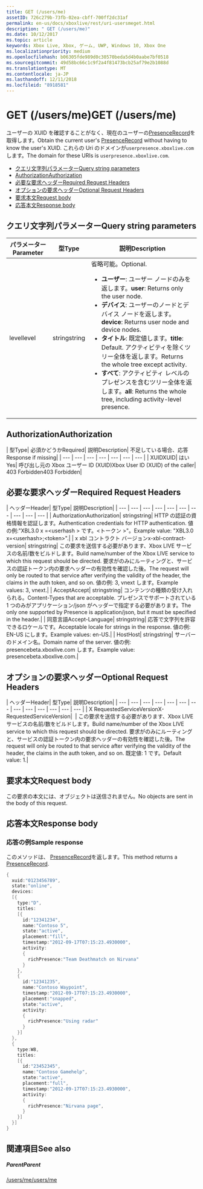```yaml
---
title: GET (/users/me)
assetID: 726c279b-73fb-02ea-cbff-700ff2dc31af
permalink: en-us/docs/xboxlive/rest/uri-usersmeget.html
description: " GET (/users/me)"
ms.date: 10/12/2017
ms.topic: article
keywords: Xbox Live, Xbox, ゲーム, UWP, Windows 10, Xbox One
ms.localizationpriority: medium
ms.openlocfilehash: b06305fde989d0c30570beda5d4b0aabe7bf0518
ms.sourcegitcommit: 49d58bc66c1c9f2a4f81473bcb25af79e2b1088d
ms.translationtype: MT
ms.contentlocale: ja-JP
ms.lasthandoff: 12/11/2018
ms.locfileid: "8918581"
---
```

# <a name="get-usersme"></a><span data-ttu-id="4ae2b-104">GET (/users/me)</span><span class="sxs-lookup"><span data-stu-id="4ae2b-104">GET (/users/me)</span></span>
<span data-ttu-id="4ae2b-105">ユーザーの XUID を確認することがなく、現在のユーザーの[PresenceRecord](../../json/json-presencerecord.md)を取得します。</span><span class="sxs-lookup"><span data-stu-id="4ae2b-105">Obtain the current user's [PresenceRecord](../../json/json-presencerecord.md) without having to know the user's XUID.</span></span>
<span data-ttu-id="4ae2b-106">これらの Uri のドメインが`userpresence.xboxlive.com`します。</span><span class="sxs-lookup"><span data-stu-id="4ae2b-106">The domain for these URIs is `userpresence.xboxlive.com`.</span></span>

  * [<span data-ttu-id="4ae2b-107">クエリ文字列パラメーター</span><span class="sxs-lookup"><span data-stu-id="4ae2b-107">Query string parameters</span></span>](#ID4EZ)
  * [<span data-ttu-id="4ae2b-108">Authorization</span><span class="sxs-lookup"><span data-stu-id="4ae2b-108">Authorization</span></span>](#ID4EIC)
  * [<span data-ttu-id="4ae2b-109">必要な要求ヘッダー</span><span class="sxs-lookup"><span data-stu-id="4ae2b-109">Required Request Headers</span></span>](#ID4ELD)
  * [<span data-ttu-id="4ae2b-110">オプションの要求ヘッダー</span><span class="sxs-lookup"><span data-stu-id="4ae2b-110">Optional Request Headers</span></span>](#ID4EPF)
  * [<span data-ttu-id="4ae2b-111">要求本文</span><span class="sxs-lookup"><span data-stu-id="4ae2b-111">Request body</span></span>](#ID4EPG)
  * [<span data-ttu-id="4ae2b-112">応答本文</span><span class="sxs-lookup"><span data-stu-id="4ae2b-112">Response body</span></span>](#ID4E1G)

<a id="ID4EZ"></a>


## <a name="query-string-parameters"></a><span data-ttu-id="4ae2b-113">クエリ文字列パラメーター</span><span class="sxs-lookup"><span data-stu-id="4ae2b-113">Query string parameters</span></span>

| <span data-ttu-id="4ae2b-114">パラメーター</span><span class="sxs-lookup"><span data-stu-id="4ae2b-114">Parameter</span></span>| <span data-ttu-id="4ae2b-115">型</span><span class="sxs-lookup"><span data-stu-id="4ae2b-115">Type</span></span>| <span data-ttu-id="4ae2b-116">説明</span><span class="sxs-lookup"><span data-stu-id="4ae2b-116">Description</span></span>|
| --- | --- | --- |
| <span data-ttu-id="4ae2b-117">level</span><span class="sxs-lookup"><span data-stu-id="4ae2b-117">level</span></span>| <span data-ttu-id="4ae2b-118">string</span><span class="sxs-lookup"><span data-stu-id="4ae2b-118">string</span></span>| <span data-ttu-id="4ae2b-119">省略可能。</span><span class="sxs-lookup"><span data-stu-id="4ae2b-119">Optional.</span></span> <ul><li><span data-ttu-id="4ae2b-120"><b>ユーザー</b>: ユーザー ノードのみを返します。</span><span class="sxs-lookup"><span data-stu-id="4ae2b-120"><b>user</b>: Returns only the user node.</span></span></li><li><span data-ttu-id="4ae2b-121"><b>デバイス</b>: ユーザーのノードとデバイス ノードを返します。</span><span class="sxs-lookup"><span data-stu-id="4ae2b-121"><b>device</b>: Returns user node and device nodes.</span></span></li><li><span data-ttu-id="4ae2b-122"><b>タイトル</b>: 既定値します。</span><span class="sxs-lookup"><span data-stu-id="4ae2b-122"><b>title</b>: Default.</span></span> <span data-ttu-id="4ae2b-123">アクティビティを除くツリー全体を返します。</span><span class="sxs-lookup"><span data-stu-id="4ae2b-123">Returns the whole tree except activity.</span></span></li><li><span data-ttu-id="4ae2b-124"><b>すべて</b>: アクティビティ レベルのプレゼンスを含むツリー全体を返します。</span><span class="sxs-lookup"><span data-stu-id="4ae2b-124"><b>all</b>: Returns the whole tree, including activity-level presence.</span></span></li></ul> | 

<a id="ID4EIC"></a>


## <a name="authorization"></a><span data-ttu-id="4ae2b-125">Authorization</span><span class="sxs-lookup"><span data-stu-id="4ae2b-125">Authorization</span></span>

| <span data-ttu-id="4ae2b-126">型</span><span class="sxs-lookup"><span data-stu-id="4ae2b-126">Type</span></span>| <span data-ttu-id="4ae2b-127">必須かどうか</span><span class="sxs-lookup"><span data-stu-id="4ae2b-127">Required</span></span>| <span data-ttu-id="4ae2b-128">説明</span><span class="sxs-lookup"><span data-stu-id="4ae2b-128">Description</span></span>| <span data-ttu-id="4ae2b-129">不足している場合、応答</span><span class="sxs-lookup"><span data-stu-id="4ae2b-129">Response if missing</span></span>|
| --- | --- | --- | --- | --- | --- | --- |
| <span data-ttu-id="4ae2b-130">XUID</span><span class="sxs-lookup"><span data-stu-id="4ae2b-130">XUID</span></span>| <span data-ttu-id="4ae2b-131">はい</span><span class="sxs-lookup"><span data-stu-id="4ae2b-131">Yes</span></span>| <span data-ttu-id="4ae2b-132">呼び出し元の Xbox ユーザー ID (XUID)</span><span class="sxs-lookup"><span data-stu-id="4ae2b-132">Xbox User ID (XUID) of the caller</span></span>| <span data-ttu-id="4ae2b-133">403 Forbidden</span><span class="sxs-lookup"><span data-stu-id="4ae2b-133">403 Forbidden</span></span>|

<a id="ID4ELD"></a>


## <a name="required-request-headers"></a><span data-ttu-id="4ae2b-134">必要な要求ヘッダー</span><span class="sxs-lookup"><span data-stu-id="4ae2b-134">Required Request Headers</span></span>

| <span data-ttu-id="4ae2b-135">ヘッダー</span><span class="sxs-lookup"><span data-stu-id="4ae2b-135">Header</span></span>| <span data-ttu-id="4ae2b-136">型</span><span class="sxs-lookup"><span data-stu-id="4ae2b-136">Type</span></span>| <span data-ttu-id="4ae2b-137">説明</span><span class="sxs-lookup"><span data-stu-id="4ae2b-137">Description</span></span>|
| --- | --- | --- | --- | --- | --- | --- | --- | --- | --- |
| <span data-ttu-id="4ae2b-138">Authorization</span><span class="sxs-lookup"><span data-stu-id="4ae2b-138">Authorization</span></span>| <span data-ttu-id="4ae2b-139">string</span><span class="sxs-lookup"><span data-stu-id="4ae2b-139">string</span></span>| <span data-ttu-id="4ae2b-140">HTTP の認証の資格情報を認証します。</span><span class="sxs-lookup"><span data-stu-id="4ae2b-140">Authentication credentials for HTTP authentication.</span></span> <span data-ttu-id="4ae2b-141">値の例:"XBL3.0 x =&lt;userhash > です。&lt;トークン >"。</span><span class="sxs-lookup"><span data-stu-id="4ae2b-141">Example value: "XBL3.0 x=&lt;userhash>;&lt;token>".</span></span>|
| <span data-ttu-id="4ae2b-142">x xbl コントラクト バージョン</span><span class="sxs-lookup"><span data-stu-id="4ae2b-142">x-xbl-contract-version</span></span>| <span data-ttu-id="4ae2b-143">string</span><span class="sxs-lookup"><span data-stu-id="4ae2b-143">string</span></span>| <span data-ttu-id="4ae2b-144">この要求を送信する必要があります、Xbox LIVE サービスの名前/数をビルドします。</span><span class="sxs-lookup"><span data-stu-id="4ae2b-144">Build name/number of the Xbox LIVE service to which this request should be directed.</span></span> <span data-ttu-id="4ae2b-145">要求がのみにルーティングと、サービスの認証トークン内の要求ヘッダーの有効性を確認した後。</span><span class="sxs-lookup"><span data-stu-id="4ae2b-145">The request will only be routed to that service after verifying the validity of the header, the claims in the auth token, and so on.</span></span> <span data-ttu-id="4ae2b-146">値の例: 3, vnext します。</span><span class="sxs-lookup"><span data-stu-id="4ae2b-146">Example values: 3, vnext.</span></span>|
| <span data-ttu-id="4ae2b-147">Accept</span><span class="sxs-lookup"><span data-stu-id="4ae2b-147">Accept</span></span>| <span data-ttu-id="4ae2b-148">string</span><span class="sxs-lookup"><span data-stu-id="4ae2b-148">string</span></span>| <span data-ttu-id="4ae2b-149">コンテンツの種類の受け入れられる。</span><span class="sxs-lookup"><span data-stu-id="4ae2b-149">Content-Types that are acceptable.</span></span> <span data-ttu-id="4ae2b-150">プレゼンスでサポートされている 1 つのみがアプリケーション/json がヘッダーで指定する必要があります。</span><span class="sxs-lookup"><span data-stu-id="4ae2b-150">The only one supported by Presence is application/json, but it must be specified in the header.</span></span>|
| <span data-ttu-id="4ae2b-151">同意言語</span><span class="sxs-lookup"><span data-stu-id="4ae2b-151">Accept-Language</span></span>| <span data-ttu-id="4ae2b-152">string</span><span class="sxs-lookup"><span data-stu-id="4ae2b-152">string</span></span>| <span data-ttu-id="4ae2b-153">応答で文字列を許容できるロケールです。</span><span class="sxs-lookup"><span data-stu-id="4ae2b-153">Acceptable locale for strings in the response.</span></span> <span data-ttu-id="4ae2b-154">値の例: EN-US にします。</span><span class="sxs-lookup"><span data-stu-id="4ae2b-154">Example values: en-US.</span></span>|
| <span data-ttu-id="4ae2b-155">Host</span><span class="sxs-lookup"><span data-stu-id="4ae2b-155">Host</span></span>| <span data-ttu-id="4ae2b-156">string</span><span class="sxs-lookup"><span data-stu-id="4ae2b-156">string</span></span>| <span data-ttu-id="4ae2b-157">サーバーのドメイン名。</span><span class="sxs-lookup"><span data-stu-id="4ae2b-157">Domain name of the server.</span></span> <span data-ttu-id="4ae2b-158">値の例: presencebeta.xboxlive.com します。</span><span class="sxs-lookup"><span data-stu-id="4ae2b-158">Example value: presencebeta.xboxlive.com.</span></span>|

<a id="ID4EPF"></a>


## <a name="optional-request-headers"></a><span data-ttu-id="4ae2b-159">オプションの要求ヘッダー</span><span class="sxs-lookup"><span data-stu-id="4ae2b-159">Optional Request Headers</span></span>

| <span data-ttu-id="4ae2b-160">ヘッダー</span><span class="sxs-lookup"><span data-stu-id="4ae2b-160">Header</span></span>| <span data-ttu-id="4ae2b-161">型</span><span class="sxs-lookup"><span data-stu-id="4ae2b-161">Type</span></span>| <span data-ttu-id="4ae2b-162">説明</span><span class="sxs-lookup"><span data-stu-id="4ae2b-162">Description</span></span>|
| --- | --- | --- | --- | --- | --- | --- | --- | --- | --- | --- | --- | --- |
| <span data-ttu-id="4ae2b-163">X RequestedServiceVersion</span><span class="sxs-lookup"><span data-stu-id="4ae2b-163">X-RequestedServiceVersion</span></span>|  | <span data-ttu-id="4ae2b-164">この要求を送信する必要があります、Xbox LIVE サービスの名前/数をビルドします。</span><span class="sxs-lookup"><span data-stu-id="4ae2b-164">Build name/number of the Xbox LIVE service to which this request should be directed.</span></span> <span data-ttu-id="4ae2b-165">要求がのみにルーティングと、サービスの認証トークン内の要求ヘッダーの有効性を確認した後。</span><span class="sxs-lookup"><span data-stu-id="4ae2b-165">The request will only be routed to that service after verifying the validity of the header, the claims in the auth token, and so on.</span></span> <span data-ttu-id="4ae2b-166">既定値: 1 です。</span><span class="sxs-lookup"><span data-stu-id="4ae2b-166">Default value: 1.</span></span>|

<a id="ID4EPG"></a>


## <a name="request-body"></a><span data-ttu-id="4ae2b-167">要求本文</span><span class="sxs-lookup"><span data-stu-id="4ae2b-167">Request body</span></span>

<span data-ttu-id="4ae2b-168">この要求の本文には、オブジェクトは送信されません。</span><span class="sxs-lookup"><span data-stu-id="4ae2b-168">No objects are sent in the body of this request.</span></span>

<a id="ID4E1G"></a>


## <a name="response-body"></a><span data-ttu-id="4ae2b-169">応答本文</span><span class="sxs-lookup"><span data-stu-id="4ae2b-169">Response body</span></span>

<a id="ID4EAH"></a>


### <a name="sample-response"></a><span data-ttu-id="4ae2b-170">応答の例</span><span class="sxs-lookup"><span data-stu-id="4ae2b-170">Sample response</span></span>

<span data-ttu-id="4ae2b-171">このメソッドは、 [PresenceRecord](../../json/json-presencerecord.md)を返します。</span><span class="sxs-lookup"><span data-stu-id="4ae2b-171">This method returns a [PresenceRecord](../../json/json-presencerecord.md).</span></span>


```cpp
{
  xuid:"0123456789",
  state:"online",
  devices:
  [{
    type:"D",
    titles:
    [{
      id:"12341234",
      name:"Contoso 5",
      state:"active",
      placement:"fill",
      timestamp:"2012-09-17T07:15:23.4930000",
      activity:
      {
        richPresence:"Team Deathmatch on Nirvana"
      }
    },
    {
      id:"12341235",
      name:"Contoso Waypoint",
      timestamp:"2012-09-17T07:15:23.4930000",
      placement:"snapped",
      state:"active",
      activity:
      {
        richPresence:"Using radar"
      }
    }]
  },
  {
    type:W8,
    titles:
    [{
      id:"23452345",
      name:"Contoso Gamehelp",
      state:"active",
      placement:"full",
      timestamp:"2012-09-17T07:15:23.4930000",
      activity:
      {
        richPresence:"Nirvana page",
      }
    }]
  }]
}

```


<a id="ID4EQH"></a>


## <a name="see-also"></a><span data-ttu-id="4ae2b-172">関連項目</span><span class="sxs-lookup"><span data-stu-id="4ae2b-172">See also</span></span>

<a id="ID4ESH"></a>


##### <a name="parent"></a><span data-ttu-id="4ae2b-173">Parent</span><span class="sxs-lookup"><span data-stu-id="4ae2b-173">Parent</span></span>

[<span data-ttu-id="4ae2b-174">/users/me</span><span class="sxs-lookup"><span data-stu-id="4ae2b-174">/users/me</span></span>](uri-usersme.md)
